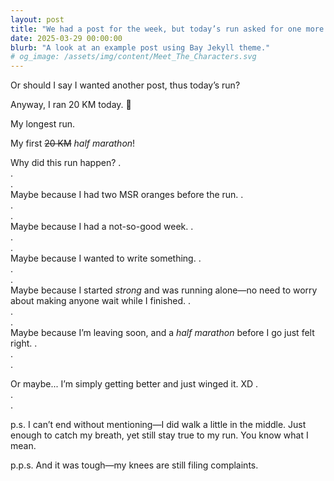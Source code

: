 ```yaml
---
layout: post
title: "We had a post for the week, but today’s run asked for one more."
date: 2025-03-29 00:00:00
blurb: "A look at an example post using Bay Jekyll theme."
# og_image: /assets/img/content/Meet_The_Characters.svg
---
```


Or should I say I wanted another post, thus today’s run?

Anyway, I ran 20 KM today. 🌼

My longest run.

My first <strike>20 KM</strike> <i>half marathon</i>!

Why did this run happen?
. <br/>
. <br/>
. <br/>
Maybe because I had two MSR oranges before the run.
. <br/>
. <br/>
. <br/>
Maybe because I had a not-so-good week.
. <br/>
. <br/>
. <br/>
Maybe because I wanted to write something.
. <br/>
. <br/>
. <br/>
Maybe because I started <i>strong</i> and was running alone—no need to worry about making anyone wait while I finished.
. <br/>
. <br/>
. <br/>
Maybe because I’m leaving soon, and a <i>half marathon</i> before I go just felt right.
. <br/>
. <br/>
. <br/>

Or maybe...
I’m simply getting better and just winged it. XD
.<br/>
.<br/>
.<br/>

p.s. I can’t end without mentioning—I did walk a little in the middle. Just enough to catch my breath, yet still stay true to my run. You know what I mean.

p.p.s. And it was tough—my knees are still filing complaints.
